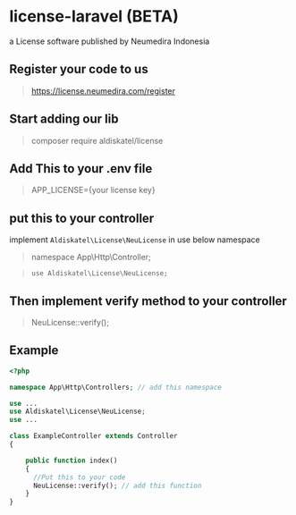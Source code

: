 # license-laravel (BETA)
a License software published by Neumedira Indonesia

## Register your code to us
> https://license.neumedira.com/register

## Start adding our lib
> composer require aldiskatel/license

## Add This to your .env file
> APP_LICENSE={your license key}

## put this to your controller
implement ``Aldiskatel\License\NeuLicense`` in use below namespace
>namespace App\Http\Controller;

>``use Aldiskatel\License\NeuLicense;``

## Then implement verify method to your controller
> NeuLicense::verify();

## Example

```php
<?php

namespace App\Http\Controllers; // add this namespace

use ...
use Aldiskatel\License\NeuLicense;
use ...

class ExampleController extends Controller
{

    public function index()
    {
      //Put this to your code
      NeuLicense::verify(); // add this function
    }
}
```
